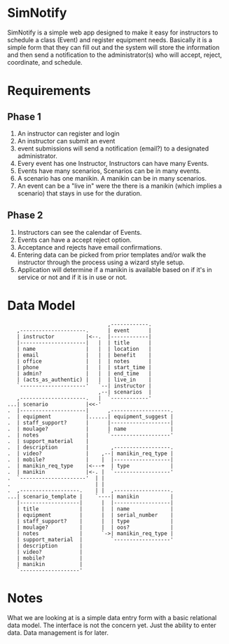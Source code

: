 SimNotify
=========

SimNotify is a simple web app designed to make it easy for instructors to
schedule a class (Event) and register equipment needs. Basically it is a
simple form that they can fill out and the system will store the information
and then send a notification to the administrator(s) who will accept, reject,
coordinate, and schedule.

Requirements
============

Phase 1
-------
1. An instructor can register and login
2. An instructor can submit an event
3. event submissions will send a notification (email?) to a designated
   administrator.
4. Every event has one Instructor, Instructors can have many Events.
5. Events have many scenarios, Scenarios can be in many events.
6. A scenario has one manikin. A manikin can be in many scenarios.
7. An event can be a "live in" were the there is a manikin (which implies a
   scenario) that stays in use for the duration.

Phase 2
-------
1. Instructors can see the calendar of Events.
2. Events can have a accept reject option.
3. Acceptance and rejects have email confirmations.
4. Entering data can be picked from prior templates and/or walk the instructor
   through the process using a wizard style setup.
5. Application will determine if a manikin is available based on if it's in
   service or not and if it is in use or not.

Data Model
==========
                                    ,------------.
       ,---------------------.      | event      |
       | instructor          |<--.  |------------|
       |---------------------|   |  | title      |
       | name                |   |  | location   |
       | email               |   |  | benefit    |
       | office              |   |  | notes      |
       | phone               |   |  | start_time |
       | admin?              |   |  | end_time   |
       | (acts_as_authentic) |   |  | live_in    |
       `---------------------'   `--| instructor |
                                 ,--| scenarios  |
       ,---------------------.   |  `------------'
    ...| scenario            |<<-'
    .  |---------------------|      ,-------------------.
    .  | equipment           |......| equipment_suggest |
    .  | staff_support?      |      |-------------------|
    .  | moulage?            |      | name              |
    .  | notes               |      `-------------------'
    .  | support_material    |
    .  | description         |       ,------------------.
    .  | video?              |    ,--| manikin_req_type |
    .  | mobile?             |    |  |------------------|
    .  | manikin_req_type    |<---+  | type             |
    .  | manikin             |<-. |  `------------------'
    .  `---------------------'  | |
    .                           | |
    .  ,-------------------.    | |  ,------------------.
    ...| scenario_template |    `----| manikin          |
       |-------------------|      |  |------------------|
       | title             |      |  | name             |
       | equipment         |      |  | serial_number    |
       | staff_support?    |      |  | type             |
       | moulage?          |      |  | oos?             |
       | notes             |      `->| manikin_req_type |
       | support_material  |         `------------------'
       | description       |
       | video?            |
       | mobile?           |
       | manikin           |
       `-------------------'

Notes
=====

What we are looking at is a simple data entry form with a basic relational
data model. The interface is not the concern yet. Just the ability to enter
data. Data management is for later.
